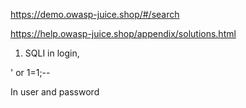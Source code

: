 https://demo.owasp-juice.shop/#/search

https://help.owasp-juice.shop/appendix/solutions.html

1. SQLI in login, 

' or 1=1;-- 

In user and password


